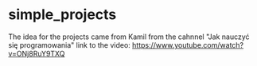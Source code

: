 # simple_projects

The idea for the projects came from Kamil from the cahnnel "Jak nauczyć się programowania"
link to the video: https://www.youtube.com/watch?v=ONj8RuY9TXQ

